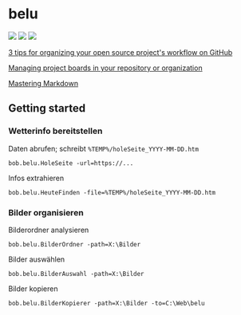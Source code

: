 # belu

![](https://img.shields.io/github/languages/code-size/bobmin/belu.svg?style=flat) 
![](https://img.shields.io/github/last-commit/bobmin/belu.svg?style=flat) 
![](https://img.shields.io/github/languages/top/bobmin/belu.svg?style=flat)

[3 tips for organizing your open source project's workflow on GitHub](https://opensource.com/article/18/4/keep-your-project-organized-git-repo)

[Managing project boards in your repository or organization](https://help.github.com/articles/managing-project-boards-in-your-repository-or-organization)

[Mastering Markdown](https://guides.github.com/features/mastering-markdown/)

## Getting started

### Wetterinfo bereitstellen

Daten abrufen; schreibt `%TEMP%/holeSeite_YYYY-MM-DD.htm`

`bob.belu.HoleSeite -url=https://...`

Infos extrahieren

`bob.belu.HeuteFinden -file=%TEMP%/holeSeite_YYYY-MM-DD.htm`

### Bilder organisieren

Bilderordner analysieren

`bob.belu.BilderOrdner -path=X:\Bilder`

Bilder auswählen

`bob.belu.BilderAuswahl -path=X:\Bilder`

Bilder kopieren

`bob.belu.BilderKopierer -path=X:\Bilder -to=C:\Web\belu`